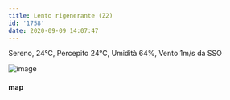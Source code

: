 ```yaml
---
title: Lento rigenerante (Z2)
id: '1758'
date: 2020-09-09 14:07:47
---
```


Sereno, 24°C, Percepito 24°C, Umidità 64%, Vento 1m/s da SSO

![image](/images/2021/08/20200909-activity-map.png)

#### map